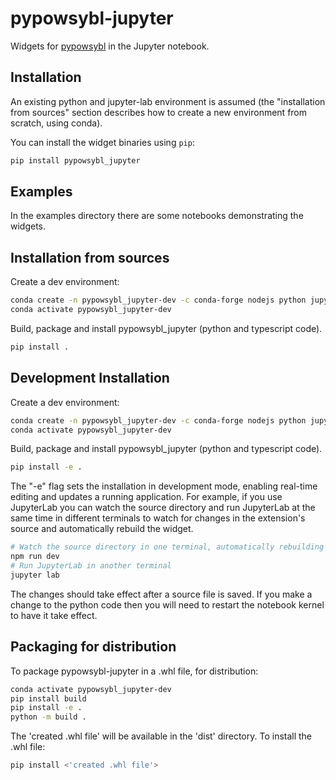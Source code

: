 # pypowsybl-jupyter

Widgets for [pypowsybl](https://github.com/powsybl/pypowsybl) in the Jupyter notebook.


## Installation

An existing python and jupyter-lab environment is assumed (the "installation from sources" section describes how to create a new environment from scratch, using conda).

You can install the widget binaries using `pip`:

```bash
pip install pypowsybl_jupyter
```

## Examples

In the examples directory there are some notebooks demonstrating the widgets.


## Installation from sources

Create a dev environment:
```bash
conda create -n pypowsybl_jupyter-dev -c conda-forge nodejs python jupyterlab
conda activate pypowsybl_jupyter-dev
```

Build, package and install pypowsybl_jupyter (python and typescript code). 
```bash
pip install .
```

## Development Installation

Create a dev environment:
```bash
conda create -n pypowsybl_jupyter-dev -c conda-forge nodejs python jupyterlab
conda activate pypowsybl_jupyter-dev
```

Build, package and install pypowsybl_jupyter (python and typescript code). 

```bash
pip install -e .
```

The "-e" flag sets the installation in development mode, enabling real-time editing and updates a running application. For example, if you use JupyterLab you can watch the source directory and run JupyterLab at the same time in different terminals to watch for changes in the extension's source and automatically rebuild the widget.

```bash
# Watch the source directory in one terminal, automatically rebuilding when needed
npm run dev
# Run JupyterLab in another terminal
jupyter lab
```

The changes should take effect after a source file is saved. If you make a change to the python code then you will need to restart the notebook kernel to have it take effect.

## Packaging for distribution

To package pypowsybl-jupyter in a .whl file, for distribution:
```bash
conda activate pypowsybl_jupyter-dev
pip install build
pip install -e .
python -m build .
```

The 'created .whl file' will be available in the 'dist' directory. To install the .whl file:
```bash
pip install <'created .whl file'>
```

